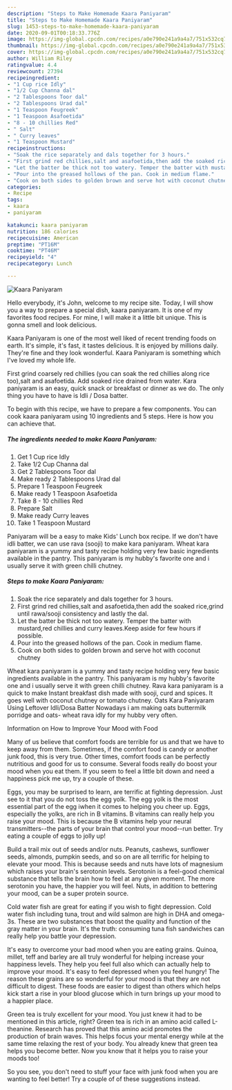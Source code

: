 ```yaml
---
description: "Steps to Make Homemade Kaara Paniyaram"
title: "Steps to Make Homemade Kaara Paniyaram"
slug: 1453-steps-to-make-homemade-kaara-paniyaram
date: 2020-09-01T00:18:33.776Z
image: https://img-global.cpcdn.com/recipes/a0e790e241a9a4a7/751x532cq70/kaara-paniyaram-recipe-main-photo.jpg
thumbnail: https://img-global.cpcdn.com/recipes/a0e790e241a9a4a7/751x532cq70/kaara-paniyaram-recipe-main-photo.jpg
cover: https://img-global.cpcdn.com/recipes/a0e790e241a9a4a7/751x532cq70/kaara-paniyaram-recipe-main-photo.jpg
author: William Riley
ratingvalue: 4.4
reviewcount: 27394
recipeingredient:
- "1 Cup rice Idly"
- "1/2 Cup Channa dal"
- "2 Tablespoons Toor dal"
- "2 Tablespoons Urad dal"
- "1 Teaspoon Feugreek"
- "1 Teaspoon Asafoetida"
- "8 - 10 chillies Red"
- " Salt"
- " Curry leaves"
- "1 Teaspoon Mustard"
recipeinstructions:
- "Soak the rice separately and dals together for 3 hours."
- "First grind red chillies,salt and asafoetida,then add the soaked rice,grind until rawa/sooji consistency and lastly the dal."
- "Let the batter be thick not too watery. Temper the batter with mustard,red chillies and curry leaves.Keep aside for few hours if possible."
- "Pour into the greased hollows of the pan. Cook in medium flame."
- "Cook on both sides to golden brown and serve hot with coconut chutney"
categories:
- Recipe
tags:
- kaara
- paniyaram

katakunci: kaara paniyaram 
nutrition: 186 calories
recipecuisine: American
preptime: "PT16M"
cooktime: "PT46M"
recipeyield: "4"
recipecategory: Lunch

---
```



![Kaara Paniyaram](https://img-global.cpcdn.com/recipes/a0e790e241a9a4a7/751x532cq70/kaara-paniyaram-recipe-main-photo.jpg)

Hello everybody, it's John, welcome to my recipe site. Today, I will show you a way to prepare a special dish, kaara paniyaram. It is one of my favorites food recipes. For mine, I will make it a little bit unique. This is gonna smell and look delicious.

Kaara Paniyaram is one of the most well liked of recent trending foods on earth. It's simple, it's fast, it tastes delicious. It is enjoyed by millions daily. They're fine and they look wonderful. Kaara Paniyaram is something which I've loved my whole life.

First grind coarsely red chillies (you can soak the red chillies along rice too),salt and asafoetida. Add soaked rice drained from water. Kara paniyaram is an easy, quick snack or breakfast or dinner as we do. The only thing you have to have is Idli / Dosa batter.


To begin with this recipe, we have to prepare a few components. You can cook kaara paniyaram using 10 ingredients and 5 steps. Here is how you can achieve that.

<!--inarticleads1-->

##### The ingredients needed to make Kaara Paniyaram:

1. Get 1 Cup rice Idly
1. Take 1/2 Cup Channa dal
1. Get 2 Tablespoons Toor dal
1. Make ready 2 Tablespoons Urad dal
1. Prepare 1 Teaspoon Feugreek
1. Make ready 1 Teaspoon Asafoetida
1. Take 8 - 10 chillies Red
1. Prepare  Salt
1. Make ready  Curry leaves
1. Take 1 Teaspoon Mustard


Paniyaram will be a easy to make Kids&#39; Lunch box recipe. If we don&#39;t have idli batter, we can use rava (sooji) to make kara paniyaram. Wheat kara paniyaram is a yummy and tasty recipe holding very few basic ingredients available in the pantry. This paniyaram is my hubby&#39;s favorite one and i usually serve it with green chilli chutney. 

<!--inarticleads2-->

##### Steps to make Kaara Paniyaram:

1. Soak the rice separately and dals together for 3 hours.
1. First grind red chillies,salt and asafoetida,then add the soaked rice,grind until rawa/sooji consistency and lastly the dal.
1. Let the batter be thick not too watery. Temper the batter with mustard,red chillies and curry leaves.Keep aside for few hours if possible.
1. Pour into the greased hollows of the pan. Cook in medium flame.
1. Cook on both sides to golden brown and serve hot with coconut chutney


Wheat kara paniyaram is a yummy and tasty recipe holding very few basic ingredients available in the pantry. This paniyaram is my hubby&#39;s favorite one and i usually serve it with green chilli chutney. Rava kara paniyaram is a quick to make Instant breakfast dish made with sooji, curd and spices. It goes well with coconut chutney or tomato chutney. Oats Kara Paniyaram Using Leftover Idli/Dosa Batter Nowadays i am making oats buttermilk porridge and oats- wheat rava idly for my hubby very often. 

Information on How to Improve Your Mood with Food


Many of us believe that comfort foods are terrible for us and that we have to keep away from them. Sometimes, if the comfort food is candy or another junk food, this is very true. Other times, comfort foods can be perfectly nutritious and good for us to consume. Several foods really do boost your mood when you eat them. If you seem to feel a little bit down and need a happiness pick me up, try a couple of these.

Eggs, you may be surprised to learn, are terrific at fighting depression. Just see to it that you do not toss the egg yolk. The egg yolk is the most essential part of the egg iwhen it comes to helping you cheer up. Eggs, especially the yolks, are rich in B vitamins. B vitamins can really help you raise your mood. This is because the B vitamins help your neural transmitters--the parts of your brain that control your mood--run better. Try eating a couple of eggs to jolly up!

Build a trail mix out of seeds and/or nuts. Peanuts, cashews, sunflower seeds, almonds, pumpkin seeds, and so on are all terrific for helping to elevate your mood. This is because seeds and nuts have lots of magnesium which raises your brain's serotonin levels. Serotonin is a feel-good chemical substance that tells the brain how to feel at any given moment. The more serotonin you have, the happier you will feel. Nuts, in addition to bettering your mood, can be a super protein source.

Cold water fish are great for eating if you wish to fight depression. Cold water fish including tuna, trout and wild salmon are high in DHA and omega-3s. These are two substances that boost the quality and function of the gray matter in your brain. It's the truth: consuming tuna fish sandwiches can really help you battle your depression. 

It's easy to overcome your bad mood when you are eating grains. Quinoa, millet, teff and barley are all truly wonderful for helping increase your happiness levels. They help you feel full also which can actually help to improve your mood. It's easy to feel depressed when you feel hungry! The reason these grains are so wonderful for your mood is that they are not difficult to digest. These foods are easier to digest than others which helps kick start a rise in your blood glucose which in turn brings up your mood to a happier place.

Green tea is truly excellent for your mood. You just knew it had to be mentioned in this article, right? Green tea is rich in an amino acid called L-theanine. Research has proved that this amino acid promotes the production of brain waves. This helps focus your mental energy while at the same time relaxing the rest of your body. You already knew that green tea helps you become better. Now you know that it helps you to raise your moods too!

So you see, you don't need to stuff your face with junk food when you are wanting to feel better! Try  a  couple of  of  these  suggestions  instead.

